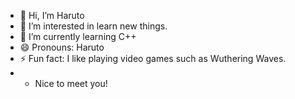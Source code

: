- 👋 Hi, I’m Haruto
- 👀 I’m interested in learn new things.
- 🌱 I’m currently learning C++
- 😄 Pronouns: Haruto
- ⚡ Fun fact: I like playing video games such as Wuthering Waves.
- - Nice to meet you!

<!---
Haruto2804/Haruto2804 is a ✨ special ✨ repository because its `README.md` (this file) appears on your GitHub profile.
You can click the Preview link to take a look at your changes.
--->
